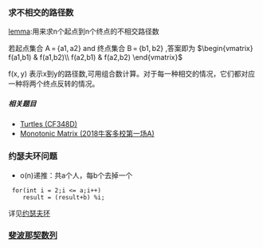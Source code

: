 ### 求不相交的路径数
[lemma](https://en.wikipedia.org/wiki/Lindstr%C3%B6m%E2%80%93Gessel%E2%80%93Viennot_lemma):用来求n个起点到n个终点的不相交路径数

若起点集合 A = {a1, a2} and 终点集合 B = {b1, b2} ,答案即为
$\begin{vmatrix}
f(a1,b1) & f(a1,b2)\\ 
f(a2,b1) & f(a2,b2)
\end{vmatrix}$

f(x, y) 表示x到y的路径数,可用组合数计算。对于每一种相交的情况，它们都对应一种将两个终点反转的情况。
##### 相关题目
+ [Turtles (CF348D)](https://codeforces.com/problemset/problem/348/D)
+ [Monotonic Matrix (2018牛客多校第一场A)](https://www.nowcoder.com/acm/contest/139/A)


### 约瑟夫环问题
+ o(n)递推：共a个人，每b个去掉一个
```
 for(int i = 2;i <= a;i++)
    result = (result+b) %i;
```
详见[约瑟夫环](https://blog.csdn.net/tingyun_say/article/details/52343897)

### [斐波那契数列](https://www.cnblogs.com/Milkor/p/4734763.html)

